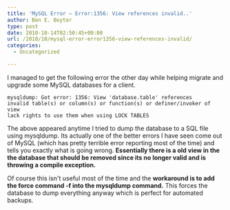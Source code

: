 ```yaml
---
title: 'MySQL Error – Error:1356: View references invalid..'
author: Ben E. Boyter
type: post
date: 2010-10-14T02:50:45+00:00
url: /2010/10/mysql-error-error1356-view-references-invalid/
categories:
  - Uncategorized

---
```


I managed to get the following error the other day while helping migrate and upgrade some MySQL databases for a client.

```
mysqldump: Got error: 1356: View 'database.table' references
invalid table(s) or column(s) or function(s) or definer/invoker of view
lack rights to use them when using LOCK TABLES
```

The above appeared anytime I tried to dump the database to a SQL file using mysqldump. Its actually one of the better errors I have seen come out of MySQL (which has pretty terrible error reporting most of the time) and tells you exactly what is going wrong. **Essentially there is a old view in the the database that should be removed since its no longer valid and is throwing a compile exception.**

Of course this isn't useful most of the time and the **workaround is to add the force command -f into the mysqldump command.** This forces the database to dump everything anyway which is perfect for automated backups.